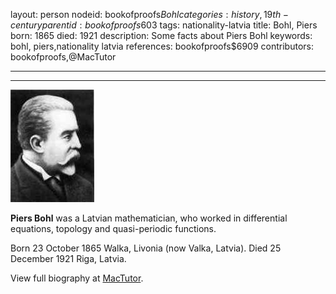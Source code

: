 layout: person
nodeid: bookofproofs$Bohl
categories: history,19th-century
parentid: bookofproofs$603
tags: nationality-latvia
title: Bohl, Piers
born: 1865
died: 1921
description: Some facts about Piers Bohl
keywords: bohl, piers,nationality latvia
references: bookofproofs$6909
contributors: bookofproofs,@MacTutor

---


---

![Bohl.jpg](https://github.com/bookofproofs/bookofproofs.github.io/blob/main/_sources/_assets/images/portraits/Bohl.jpg?raw=true)

**Piers Bohl**  was a Latvian mathematician, who worked in differential equations, topology and quasi-periodic functions.

Born 23 October 1865 Walka, Livonia (now Valka, Latvia). Died 25 December 1921 Riga, Latvia.


View full biography at [MacTutor](https://mathshistory.st-andrews.ac.uk/Biographies/Bohl/).